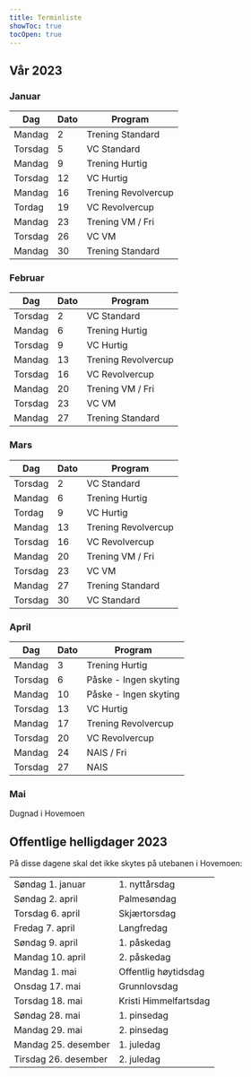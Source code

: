 ```yaml
---
title: Terminliste
showToc: true
tocOpen: true
---
```


## Vår 2023
### Januar
| Dag     | Dato | Program             |
| ---     | ---  | ---                 |
| Mandag  | 2    | Trening Standard    |
| Torsdag | 5    | VC Standard         |
| Mandag  | 9    | Trening Hurtig      |
| Torsdag | 12   | VC Hurtig           |
| Mandag  | 16   | Trening Revolvercup |
| Tordag  | 19   | VC Revolvercup      |
| Mandag  | 23   | Trening VM / Fri    |
| Torsdag | 26   | VC VM               |
| Mandag  | 30   | Trening Standard    |

### Februar
| Dag     | Dato | Program             |
| ---     | ---  | ---                 |
| Torsdag | 2    | VC Standard         |
| Mandag  | 6    | Trening Hurtig      |
| Torsdag | 9    | VC Hurtig           |
| Mandag  | 13   | Trening Revolvercup |
| Torsdag | 16   | VC Revolvercup      |
| Mandag  | 20   | Trening VM / Fri    |
| Torsdag | 23   | VC VM               |
| Mandag  | 27   | Trening Standard    |

### Mars
| Dag     | Dato | Program             |
| ---     | ---  | ---                 |
| Torsdag | 2    | VC Standard         |
| Mandag  | 6    | Trening Hurtig      |
| Tordag  | 9    | VC Hurtig           |
| Mandag  | 13   | Trening Revolvercup |
| Torsdag | 16   | VC Revolvercup      |
| Mandag  | 20   | Trening VM / Fri    |
| Torsdag | 23   | VC VM               |
| Mandag  | 27   | Trening Standard    |
| Torsdag | 30   | VC Standard         |

### April
| Dag     | Dato | Program               |
| ---     | ---  | ---                   |
| Mandag  | 3    | Trening Hurtig        |
| Torsdag | 6    | Påske - Ingen skyting |
| Mandag  | 10   | Påske - Ingen skyting |
| Torsdag | 13   | VC Hurtig             |
| Mandag  | 17   | Trening Revolvercup   |
| Torsdag | 20   | VC Revolvercup        |
| Mandag  | 24   | NAIS / Fri            |
| Torsdag | 27   | NAIS                  |

### Mai
Dugnad i Hovemoen

## Offentlige helligdager 2023
På disse dagene skal det ikke skytes på utebanen i Hovemoen:

|                      |                       |
| ---                  | ---                   |
| Søndag 1. januar     | 1. nyttårsdag         |
| Søndag 2. april      | Palmesøndag           |
| Torsdag 6. april     | Skjærtorsdag          |
| Fredag 7. april      | Langfredag            |
| Søndag 9. april      | 1. påskedag           |
| Mandag 10. april     | 2. påskedag           |
| Mandag 1. mai        | Offentlig høytidsdag  |
| Onsdag 17. mai       | Grunnlovsdag          |
| Torsdag 18. mai      | Kristi Himmelfartsdag |
| Søndag 28. mai       | 1. pinsedag           |
| Mandag 29. mai       | 2. pinsedag           |
| Mandag 25. desember  | 1. juledag            |
| Tirsdag 26. desember | 2. juledag            |
